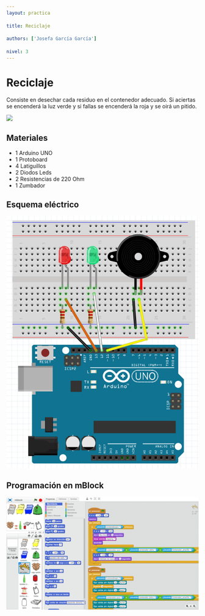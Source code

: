 ```yaml
---
layout: practica

title: Reciclaje

authors: ['Josefa García García']

nivel: 3
---
```


# Reciclaje

Consiste en desechar cada residuo en el contenedor adecuado. Si aciertas se encenderá la luz verde y si fallas se encenderá la roja y se oirá un pitido.

![](practica.gif)

## Materiales

- 1 Arduino UNO
- 1 Protoboard
- 4 Latiguillos
- 2 Diodos Leds
- 2 Resistencias de 220 Ohm 
- 1 Zumbador

## Esquema eléctrico

![](fritzing.png)

## Programación en mBlock

![](mblock.png)

